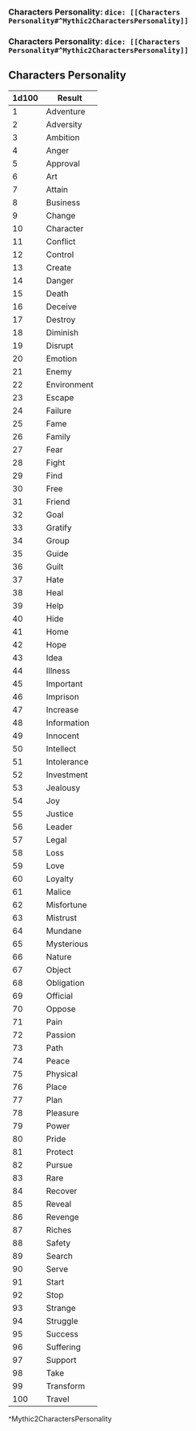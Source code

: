 ### Characters Personality: `dice: [[Characters Personality#^Mythic2CharactersPersonality]]`
### Characters Personality: `dice: [[Characters Personality#^Mythic2CharactersPersonality]]`

## Characters Personality
| 1d100 | Result      |
| ----- | ----------- |
| 1     | Adventure   |
| 2     | Adversity   |
| 3     | Ambition    |
| 4     | Anger       |
| 5     | Approval    |
| 6     | Art         |
| 7     | Attain      |
| 8     | Business    |
| 9     | Change      |
| 10    | Character   |
| 11    | Conflict    |
| 12    | Control     |
| 13    | Create      |
| 14    | Danger      |
| 15    | Death       |
| 16    | Deceive     |
| 17    | Destroy     |
| 18    | Diminish    |
| 19    | Disrupt     |
| 20    | Emotion     |
| 21    | Enemy       |
| 22    | Environment |
| 23    | Escape      |
| 24    | Failure     |
| 25    | Fame        |
| 26    | Family      |
| 27    | Fear        |
| 28    | Fight       |
| 29    | Find        |
| 30    | Free        |
| 31    | Friend      |
| 32    | Goal        |
| 33    | Gratify     |
| 34    | Group       |
| 35    | Guide       |
| 36    | Guilt       |
| 37    | Hate        |
| 38    | Heal        |
| 39    | Help        |
| 40    | Hide        |
| 41    | Home        |
| 42    | Hope        |
| 43    | Idea        |
| 44    | Illness     |
| 45    | Important   |
| 46    | Imprison    |
| 47    | Increase    |
| 48    | Information |
| 49    | Innocent    |
| 50    | Intellect   |
| 51    | Intolerance |
| 52    | Investment  |
| 53    | Jealousy    |
| 54    | Joy         |
| 55    | Justice     |
| 56    | Leader      |
| 57    | Legal       |
| 58    | Loss        |
| 59    | Love        |
| 60    | Loyalty     |
| 61    | Malice      |
| 62    | Misfortune  |
| 63    | Mistrust    |
| 64    | Mundane     |
| 65    | Mysterious  |
| 66    | Nature      |
| 67    | Object      |
| 68    | Obligation  |
| 69    | Official    |
| 70    | Oppose      |
| 71    | Pain        |
| 72    | Passion     |
| 73    | Path        |
| 74    | Peace       |
| 75    | Physical    |
| 76    | Place       |
| 77    | Plan        |
| 78    | Pleasure    |
| 79    | Power       |
| 80    | Pride       |
| 81    | Protect     |
| 82    | Pursue      |
| 83    | Rare        |
| 84    | Recover     |
| 85    | Reveal      |
| 86    | Revenge     |
| 87    | Riches      |
| 88    | Safety      |
| 89    | Search      |
| 90    | Serve       |
| 91    | Start       |
| 92    | Stop        |
| 93    | Strange     |
| 94    | Struggle    |
| 95    | Success     |
| 96    | Suffering   |
| 97    | Support     |
| 98    | Take        |
| 99    | Transform   |
| 100   | Travel      |
^Mythic2CharactersPersonality